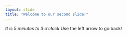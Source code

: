 ```yaml
---
layout: slide
title: "Welcome to our second slide!"
---
```

*It is 5 minutes to 3 o'clock*
Use the left arrow to go back!